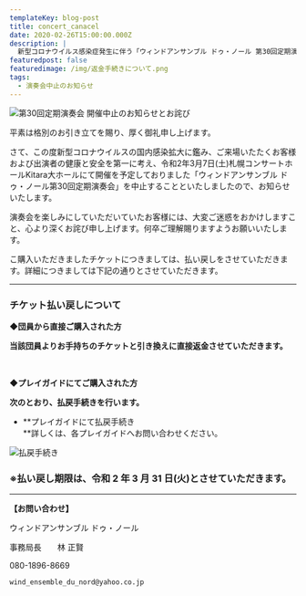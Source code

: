 ```yaml
---
templateKey: blog-post
title: concert_canacel
date: 2020-02-26T15:00:00.000Z
description: |
  新型コロナウイルス感染症発生に伴う「ウィンドアンサンブル ドゥ・ノール 第30回定期演奏会」開催中止のお知らせとお詫び
featuredpost: false
featuredimage: /img/返金手続きについて.png
tags:
  - 演奏会中止のお知らせ
---
```

![第30回定期演奏会 開催中止のお知らせとお詫び](/img/返金手続きについて.png "第30回定期演奏会 開催中止のお知らせとお詫び")

平素は格別のお引き立てを賜り、厚く御礼申し上げます。

 さて、この度新型コロナウイルスの国内感染拡大に鑑み、ご来場いたたくお客様および出演者の健康と安全を第一に考え、令和2年3月7日(土)札幌コンサートホールKitara大ホールにて開催を予定しておりました「ウィンドアンサンブル ドゥ・ノール第30回定期演奏会」を中止することといたしましたので、お知らせいたします。

演奏会を楽しみにしていただいていたお客様には、大変ご迷惑をおかけしますこと、心より深くお詫び申し上げます。何卒ご理解賜りますようお願いいたします。

こ購入いただきましたチケットにつきましては、払い戻しをさせていただきます。詳細につきましては下記の通りとさせていただきます。

- - -

### チケット払い戻しについて

**◆団員から直接ご購入された方**

**当該団員よりお手持ちのチケットと引き換えに直接返金させていただきます。**

**<br>**

**◆プレイガイドにてご購入された方**

**次のとおり、払戻手続きを行います。**

* **プレイガイドにて払戻手続き<br>**詳しくは、各プレイガイドへお問い合わせください。

![払戻手続き](/img/払戻手続.png "払戻手続き")

### ※払い戻し期限は、令和 2 年 3 月 31 日(火)とさせていただきます。

- - -

**【お問い合わせ】**

ウィンドアンサンブル ドゥ・ノール

事務局長　　林 正賢

080-1896-8669

`wind_ensemble_du_nord@yahoo.co.jp`
